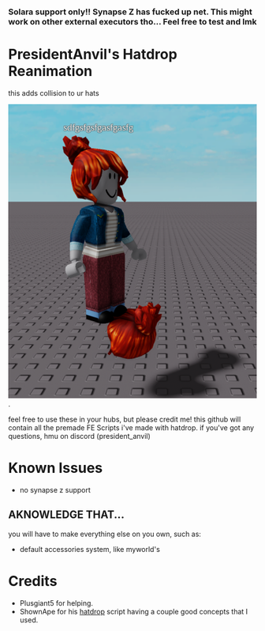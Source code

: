 ### Solara support only!! Synapse Z has fucked up net. This might work on other external executors tho... Feel free to test and lmk

# PresidentAnvil's Hatdrop Reanimation
this adds collision to ur hats

![hi](./videos/Screenshot%202024-11-27%20155459.png).

feel free to use these in your hubs, but please credit me! this github will contain all the premade FE Scripts i've made with hatdrop. if you've got any questions, hmu on discord (president_anvil)

# Known Issues
* no synapse z support

## AKNOWLEDGE THAT...
you will have to make everything else on you own, such as:
* default accessories system, like myworld's

# Credits
* Plusgiant5 for helping.
* ShownApe for his [hatdrop](https://github.com/ShownApe/hatdrop) script having a couple good concepts that I used.
